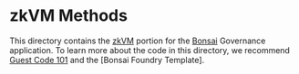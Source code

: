 # zkVM Methods

This directory contains the [zkVM] portion for the [Bonsai] Governance application.
To learn more about the code in this directory, we recommend [Guest Code 101] and the [Bonsai Foundry Template].

[Guest Code 101]: https://dev.risczero.com/zkvm/developer-guide/guest-code-101
[zkVM]: https://dev.risczero.com/zkvm
[Bonsai]: https://dev.risczero.com/bonsai/